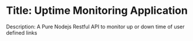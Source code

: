  # Title: Uptime Monitoring Application
 Description: A Pure Nodejs Restful API to monitor up or down time of user defined links
